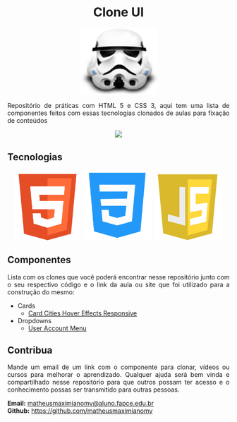 <h1 align="center">Clone UI</h1>
<p align="center">
  <img src="./.github/clone.png" height="150" width="175" alt="clone" />
</p>
<p align="justify">
  Repositório de práticas com HTML 5 e CSS 3, aqui tem uma lista de componentes feitos com essas tecnologias clonados de aulas para fixação de conteúdos
</p>
<div align="center">
  <p align="center">
    <a aria-label="Matheus" href="https://github.com/matheusmaximianomv">
      <img src="https://img.shields.io/badge/matheusmaximianomv-@-informational?logo=github"></img>
    </a>
  </p>
</div>

## Tecnologias
<p align="center">
  <img src="./.github/html-logo.png" height="150" width="150" alt="Icon" />
  <img src="./.github/css-logo.png" height="158" width="158" alt="Icon" />
  <img src="./.github/js-logo.png" height="150" width="156" alt="Icon" />
</p>

  
## Componentes
<p align="justify">Lista com os clones que você poderá encontrar nesse repositório junto com o seu respectivo código e o link da aula ou site que foi utilizado para a construção do mesmo:</p>

* Cards
  * <a aria-label="User Account Dropdown Menu" href="https://github.com/matheusmaximianomv/Clone_UI/tree/master/cards/card_hover_effects_responsive">Card Cities Hover Effects Responsive</a>
* Dropdowns
  * <a aria-label="User Account Dropdown Menu" href="https://github.com/matheusmaximianomv/Clone_UI/tree/master/dropdowns/user_account_menu">User Account Menu</a>

## Contribua
<p align="justify">Mande um email de um link com o componente para clonar, vídeos ou cursos para melhorar o aprendizado. Qualquer ajuda será bem vinda e compartilhado nesse repositório para que outros possam ter acesso e o conhecimento possas ser transmitido para outras pessoas.</p>

<strong>Email:</strong> matheusmaximianomv@aluno.fapce.edu.br
<br />
<strong>Github:</strong> https://github.com/matheusmaximianomv
